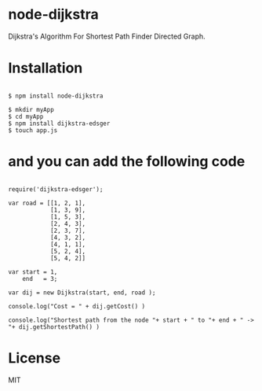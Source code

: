 # node-dijkstra

Dijkstra's Algorithm For Shortest Path Finder Directed Graph.

# Installation

```

$ npm install node-dijkstra

```


```
$ mkdir myApp
$ cd myApp
$ npm install dijkstra-edsger
$ touch app.js 
```

# and you can add the following code

```

require('dijkstra-edsger');

var road = [[1, 2, 1],
            [1, 3, 9],
            [1, 5, 3],
            [2, 4, 3],
            [2, 3, 7],
            [4, 3, 2],
            [4, 1, 1],
            [5, 2, 4],
            [5, 4, 2]]

var start = 1, 
    end   = 3;

var dij = new Dijkstra(start, end, road );

console.log("Cost = " + dij.getCost() )

console.log("Shortest path from the node "+ start + " to "+ end + " -> "+ dij.getShortestPath() )

```

# License

MIT